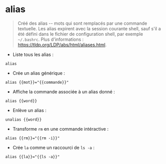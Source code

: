# alias

> Créé des alias -- mots qui sont remplacés par une commande textuelle.
> Les alias expirent avec la session courante shell, sauf s'il a été défini dans le fichier de configuration shell, par exemple `~/.bashrc`.
> Plus d'informations : <https://tldp.org/LDP/abs/html/aliases.html>.

- Liste tous les alias :

`alias`

- Crée un alias générique :

`alias {{mot}}="{{commande}}"`

- Affiche la commande associée à un alias donné :

`alias {{word}}`

- Enlève un alias :

`unalias {{word}}`

- Transforme `rm` en une commande intéractive :

`alias {{rm}}="{{rm -i}}"`

- Crée `la` comme un raccourci de `ls -a` :

`alias {{la}}="{{ls -a}}"`
